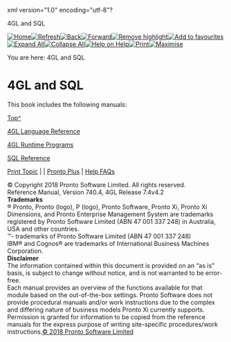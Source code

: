 xml version="1.0" encoding="utf-8"?

4GL and SQL

[![Home](../resources/masterpages/home-normal.jpg "Home")](../welcome.htm)[![Refresh](../resources/masterpages/refresh.jpg "Refresh")](javascript:RefreshOnclick())[![Back](../resources/masterpages/back-normal.jpg "Back")](javascript:BackOnclick())[![Forward](../resources/masterpages/forward-normal.jpg "Forward")](javascript:ForwardOnclick())[![Remove highlight](../resources/masterpages/deletehighlight-normal.jpg "Remove Search Highlighting")](#)[![Add to favourites](../resources/masterpages/addfavourite-normal.jpg "Add Topic to Favourites")](#)[![Expand All](../resources/masterpages/expandall.jpg "Expand All")](#)[![Collapse All](../resources/masterpages/collapseall.jpg "Collapse All")](#)[![Help on Help](../resources/masterpages/about-normal.jpg "Help on Help")](../help_on_help/help_on_help.htm)[![Print](../resources/masterpages/print.jpg "Print Topic")](javascript:PrintTopic() "Print this Topic")[![Maximise](../resources/masterpages/hide-normal.jpg "Show/Hide Navigation")](#)

You are here: 4GL and SQL

# 4GL and SQL

This book includes the following manuals:

[Top^](#top)

[4GL Language Reference](../4gl_reference/4gl_reference_home.htm)

[4GL Runtime Programs](../4gl_programs/4gl_runtime_programs.htm)

[SQL Reference](../sql_reference/concept/sql_reference.htm)

[Print Topic](javascript:PrintTopic() "Print this Topic") |  | [Pronto Plus](# "Pronto Plus") | [Help FAQs](../help_on_help/help_on_help.htm)

© Copyright 2018 Pronto Software Limited. All rights reserved.  
Reference Manual, Version 740.4, 4GL Release 7.4v4.2  
**Trademarks**  
® Pronto, Pronto (logo), P (logo), Pronto Software, Pronto Xi, Pronto Xi Dimensions, and Pronto Enterprise Management System are trademarks registered by Pronto Software Limited (ABN 47 001 337 248) in Australia, USA and other countries.  
™- trademarks of Pronto Software Limited (ABN 47 001 337 248)  
IBM® and Cognos® are trademarks of International Business Machines Corporation.  
**Disclaimer**  
The information contained within this document is provided on an “as is” basis, is subject to change without notice, and is not warranted to be error-free.  
Each manual provides an overview of the functions available for that module based on the out-of-the-box settings. Pronto Software does not provide procedural manuals and/or work instructions due to the complex and differing nature of business models Pronto Xi currently supports. Permission is granted for information to be copied from the reference manuals for the express purpose of writing site-specific procedures/work instructions.[© 2018 Pronto Software Limited](javascript:void(0);)
